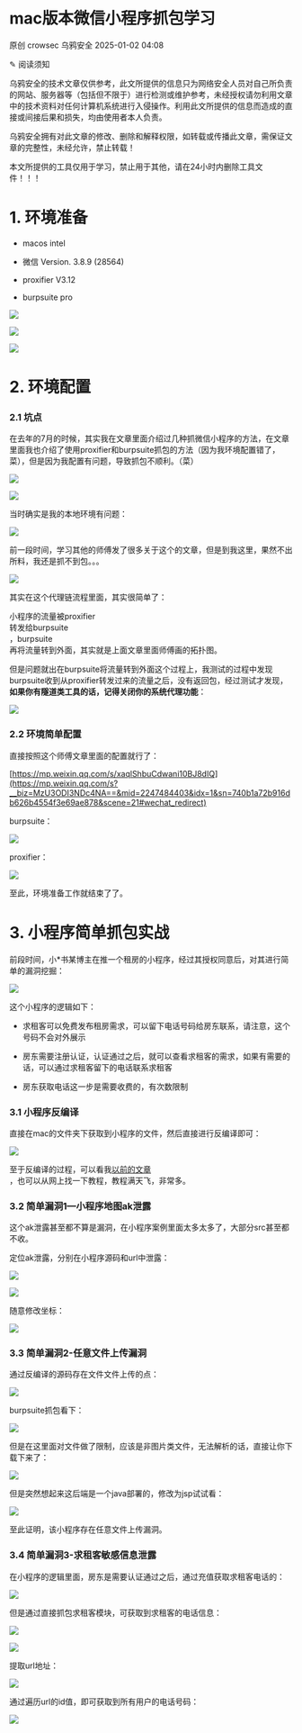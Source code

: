 #  mac版本微信小程序抓包学习   
原创 crowsec  乌鸦安全   2025-01-02 04:08  
  
✎ 阅读须知  
  
  
  
乌鸦安全的技术文章仅供参考，此文所提供的信息只为网络安全人员对自己所负责的网站、服务器等（包括但不限于）进行检测或维护参考，未经授权请勿利用文章中的技术资料对任何计算机系统进行入侵操作。利用此文所提供的信息而造成的直接或间接后果和损失，均由使用者本人负责。  
  
乌鸦安全拥有对此文章的修改、删除和解释权限，如转载或传播此文章，需保证文章的完整性，未经允许，禁止转载！  
  
本文所提供的工具仅用于学习，禁止用于其他，请在24小时内删除工具文件！！！  
  
  
  
# 1. 环境准备  
- macos intel  
  
- 微信 Version. 3.8.9 (28564)  
  
- proxifier V3.12  
  
- burpsuite pro  
  
![](https://mmbiz.qpic.cn/sz_mmbiz_png/HficxWTTwt1AECLlTYY0lGmHOs3CGnylDN99iclnrl8cocYnBFszZuulYK1LprKus5JWJosFT9WLDicWH5icvkGD3A/640?wx_fmt=png&from=appmsg "")  
  
![](https://mmbiz.qpic.cn/sz_mmbiz_png/HficxWTTwt1AECLlTYY0lGmHOs3CGnylDzcRXicOXt4wQHZ77iboemXtJn7ILw9FkdHMTezXpNziajJaa5yTGtNVUg/640?wx_fmt=png&from=appmsg "")  
  
![](https://mmbiz.qpic.cn/sz_mmbiz_png/HficxWTTwt1AECLlTYY0lGmHOs3CGnylDU2WxpR2Z2d5IsqdDNuJwU4GcvfIO4VfC6gsvV2b6LTRJOOricADibCNQ/640?wx_fmt=png&from=appmsg "")  
# 2. 环境配置  
### 2.1 坑点  
  
在去年的7月的时候，其实我在文章里面介绍过几种抓微信小程序的方法，在文章里面我也介绍了使用proxifier和burpsuite抓包的方法（因为我环境配置错了，菜），但是因为我配置有问题，导致抓包不顺利。（菜）  
  
![](https://mmbiz.qpic.cn/sz_mmbiz_gif/HficxWTTwt1AECLlTYY0lGmHOs3CGnylD2bJc0mEAONhlchK9GEKuyggKzicUuB164eqDrxcDjtI9qGLOcM8mPdQ/640?wx_fmt=gif&from=appmsg "")  
  
![](https://mmbiz.qpic.cn/sz_mmbiz_png/HficxWTTwt1AECLlTYY0lGmHOs3CGnylDYAPhzTxAMktaN7cYTcoZ9loXiaGG1BxssEoVj2rka5yLKiaEbjpkQu9Q/640?wx_fmt=png&from=appmsg "")  
  
当时确实是我的本地环境有问题：  
  
![](https://mmbiz.qpic.cn/sz_mmbiz_png/HficxWTTwt1AECLlTYY0lGmHOs3CGnylDDLcRgVuo7s16wkCKlicmyaWQAoQ3nLpNjNFKxBqQqVVNwU6Zx97Zbrw/640?wx_fmt=png&from=appmsg "")  
  
前一段时间，学习其他的师傅发了很多关于这个的文章，但是到我这里，果然不出所料，我还是抓不到包。。。  
  
![](https://mmbiz.qpic.cn/sz_mmbiz_png/HficxWTTwt1AECLlTYY0lGmHOs3CGnylDylVbiapZPHAmlTvQUR6fdGrx5tPruHUtDJ5J1CQAGFGx5Yialf91gEibw/640?wx_fmt=png&from=appmsg "")  
  
其实在这个代理链流程里面，其实很简单了：  
  
小程序的流量被proxifier  
转发给burpsuite  
，burpsuite  
再将流量转到外面，其实就是上面文章里面师傅画的拓扑图。  
  
但是问题就出在burpsuite将流量转到外面这个过程上，我测试的过程中发现burpsuite收到从proxifier转发过来的流量之后，没有返回包，经过测试才发现，**如果你有隧道类工具的话，记得关闭你的系统代理功能**：  
  
![](https://mmbiz.qpic.cn/sz_mmbiz_png/HficxWTTwt1AECLlTYY0lGmHOs3CGnylD0xPye7N5pXW813ibiaKLh8cc1lyvJHXdZMPPeo2ERYCPYsSyYTZdqTyQ/640?wx_fmt=png&from=appmsg "")  
  
### 2.2 环境简单配置  
  
直接按照这个师傅文章里面的配置就行了：  
  
[https://mp.weixin.qq.com/s/xaqlShbuCdwani10BJ8dIQ](https://mp.weixin.qq.com/s?__biz=MzU3ODI3NDc4NA==&mid=2247484403&idx=1&sn=740b1a72b916db626b4554f3e69ae878&scene=21#wechat_redirect)  
  
  
burpsuite：  
  
![](https://mmbiz.qpic.cn/sz_mmbiz_png/HficxWTTwt1AECLlTYY0lGmHOs3CGnylDsjNO4ic4iceBPE6sNBQQGQvMbnCAFHPCVFUf8GibDWVIu1yiacWJlJ7dJg/640?wx_fmt=png&from=appmsg "")  
  
proxifier：  
  
![](https://mmbiz.qpic.cn/sz_mmbiz_png/HficxWTTwt1AECLlTYY0lGmHOs3CGnylDdLicQkuU2pCpichMLicQwSCrvWAty5fbB2vnlJgicHArtDq5KiaRedurcOg/640?wx_fmt=png&from=appmsg "")  
  
  
至此，环境准备工作就结束了了。  
# 3. 小程序简单抓包实战  
  
前段时间，小*书某博主在推一个租房的小程序，经过其授权同意后，对其进行简单的漏洞挖掘：  
  
![](https://mmbiz.qpic.cn/sz_mmbiz_png/HficxWTTwt1AECLlTYY0lGmHOs3CGnylDhiazOtqCDQmhVz8X8sQHU8EOSmfmzibCw0SYtjrtkV6G1IhMgKjstyqA/640?wx_fmt=png&from=appmsg "")  
  
这个小程序的逻辑如下：  
- 求租客可以免费发布租房需求，可以留下电话号码给房东联系，请注意，这个号码不会对外展示  
  
- 房东需要注册认证，认证通过之后，就可以查看求租客的需求，如果有需要的话，可以通过求租客留下的电话联系求租客  
  
- 房东获取电话这一步是需要收费的，有次数限制  
  
### 3.1 小程序反编译  
  
直接在mac的文件夹下获取到小程序的文件，然后直接进行反编译即可：  
  
![](https://mmbiz.qpic.cn/sz_mmbiz_png/HficxWTTwt1AECLlTYY0lGmHOs3CGnylDJfcicx0IKxMg241fxyxnZicjWzYbjyN9zAASLSJT28QALRANNbCOeohg/640?wx_fmt=png&from=appmsg "")  
  
至于反编译的过程，可以看我[以前的文章](https://mp.weixin.qq.com/s?__biz=MzI3NjA4MjMyMw==&mid=2647788698&idx=1&sn=a32d8f31f4b5ed2d70e02684df77189d&scene=21#wechat_redirect)  
，也可以从网上找一下教程，教程满天飞，非常多。  
### 3.2 简单漏洞1—小程序地图ak泄露  
  
这个ak泄露甚至都不算是漏洞，在小程序案例里面太多太多了，大部分src甚至都不收。  
  
定位ak泄露，分别在小程序源码和url中泄露：  
  
![](https://mmbiz.qpic.cn/sz_mmbiz_png/HficxWTTwt1AECLlTYY0lGmHOs3CGnylD9BQullVZbOINRM4F2oVqRwX6icQ0pIVicicDFFfBtt1BwibSehiaU0sE5Rg/640?wx_fmt=png&from=appmsg "")  
  
  
![](https://mmbiz.qpic.cn/sz_mmbiz_png/HficxWTTwt1AECLlTYY0lGmHOs3CGnylDbibxMcZweGhQRibP2dFqpOSD6AQ12vlwGS1icxoibY5siaqjVWpTCYZGYVA/640?wx_fmt=png&from=appmsg "")  
  
随意修改坐标：  
  
![](https://mmbiz.qpic.cn/sz_mmbiz_png/HficxWTTwt1AECLlTYY0lGmHOs3CGnylDpd7UibibkzAhOuico2UnicP6BBpFVBlqnJLzmGLx5VmqFLYoswMrxfMayw/640?wx_fmt=png&from=appmsg "")  
  
### 3.3 简单漏洞2-任意文件上传漏洞  
  
通过反编译的源码存在文件文件上传的点：  
  
![](https://mmbiz.qpic.cn/sz_mmbiz_png/HficxWTTwt1AECLlTYY0lGmHOs3CGnylDsczmD2eh7F4vxgOlKyrBiaHNzKqlSibYGOdLqyM1kicxaCM9vDMvickLDw/640?wx_fmt=png&from=appmsg "")  
  
  
burpsuite抓包看下：  
  
![](https://mmbiz.qpic.cn/sz_mmbiz_png/HficxWTTwt1AECLlTYY0lGmHOs3CGnylDr673b0SGoJIkvorUYcZzOye4tDib9b1IibZRNc7pq0X0dddaZxib4G0rQ/640?wx_fmt=png&from=appmsg "")  
  
  
但是在这里面对文件做了限制，应该是非图片类文件，无法解析的话，直接让你下载下来了：  
  
![](https://mmbiz.qpic.cn/sz_mmbiz_png/HficxWTTwt1AECLlTYY0lGmHOs3CGnylD9Yr3JaByk41W6dJsBQdSp2UMbHAsLOyTTlCfplhBbYpUXSHxjA3orQ/640?wx_fmt=png&from=appmsg "")  
  
  
但是突然想起来这后端是一个java部署的，修改为jsp试试看：  
  
![](https://mmbiz.qpic.cn/sz_mmbiz_png/HficxWTTwt1AECLlTYY0lGmHOs3CGnylDXSMnrAKfkUZTYiamOSFVKr0BxyT2RVjXicVKlB9moCnnaSR63aM3QjGQ/640?wx_fmt=png&from=appmsg "")  
  
至此证明，该小程序存在任意文件上传漏洞。  
### 3.4 简单漏洞3-求租客敏感信息泄露  
  
在小程序的逻辑里面，房东是需要认证通过之后，通过充值获取求租客电话的：  
  
![](https://mmbiz.qpic.cn/sz_mmbiz_png/HficxWTTwt1AECLlTYY0lGmHOs3CGnylDUd3lEXx9qw6MqZ197A310WJ5HHOiaSTdR9HcnE9erK61s6PBkiacmyTQ/640?wx_fmt=png&from=appmsg "")  
  
但是通过直接抓包求租客模块，可获取到求租客的电话信息：  
  
![](https://mmbiz.qpic.cn/sz_mmbiz_png/HficxWTTwt1AECLlTYY0lGmHOs3CGnylDn1LqicDAJwicG0Jic2pZa1oZoEqtnmA7w6k7BnSAiadeiczicXrrECzCJFSQ/640?wx_fmt=png&from=appmsg "")  
  
  
![](https://mmbiz.qpic.cn/sz_mmbiz_png/HficxWTTwt1AECLlTYY0lGmHOs3CGnylDbicsS9VuurxTBPzLVJ18MYGngnHzV6Hm1icnGR3ibNNDMvFqwymSibsNTQ/640?wx_fmt=png&from=appmsg "")  
  
  
提取url地址：  
  
![](https://mmbiz.qpic.cn/sz_mmbiz_png/HficxWTTwt1AECLlTYY0lGmHOs3CGnylDSUIjykcePFGU7bYLQS43WzhrCFnCmV5vbvBMKmpmJM9cd9WG8YP2IQ/640?wx_fmt=png&from=appmsg "")  
  
  
通过遍历url的id值，即可获取到所有用户的电话号码：  
  
![](https://mmbiz.qpic.cn/sz_mmbiz_png/HficxWTTwt1AECLlTYY0lGmHOs3CGnylDAorichnib1DtF8sdvN8UOzp06Pcia0iclo6DIhOwNLEyXnKfiaqemyC2jvA/640?wx_fmt=png&from=appmsg "")  
  
  
